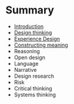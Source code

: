 # Summary

* [Introduction](README.md)
* [Design thinking](topics/design_thinking.md)
* [Experience Design](topics/experience_design.md)
* [Constructing meaning](topics/constructing_meaning.md)
* Reasoning
* Open design
* Language
* Narrative
* Design research
* Risk
* Critical thinking
* Systems thinking

